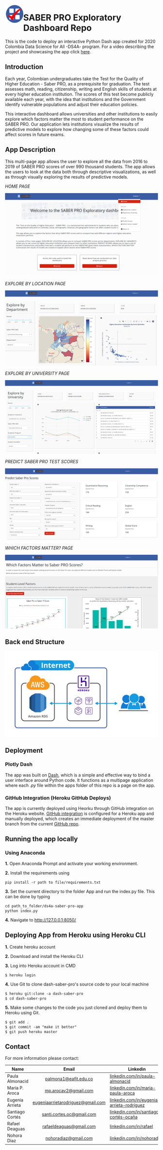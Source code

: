 <a href="url"><img src="/assets/logo.png" align="left" height="60" width="60" ></a>

# SABER PRO Exploratory Dashboard Repo 

This is the code to deploy an interactive Python Dash app created for 2020 Colombia Data Science for All -DS4A- program. For a video describing the project and showcasing the app click [here](https://www.youtube.com/watch?v=No72PBfOhSQ&ab_channel=MariaAroca). 


## Introduction

Each year, Colombian undergraduates take the Test for the Quality of Higher Education - Saber PRO, as a prerequisite for graduation. The test assesses math, reading, citizenship, writing and English skills of students at every higher education institution. The scores of this test become publicly available each year, with the idea that institutions and the Government identify vulnerable populations and adjust their education policies. 

This interactive dashboard allows universities and other institutions to easily explore which factors matter the most to student performance on the SABER PRO. Our application lets institutions visualize the results of predictive models to explore how changing some of these factors could affect scores in future exams.

## App Description

This multi-page app allows the user to explore all the data from 2016 to 2019 of SABER PRO scores of over 990 thousand students. The app allows the users to look at the data both through descriptive visualizations, as well as through visually exploring the results of predictive models. 

*HOME PAGE*  

![1 home page](/screenshots/FE_screenshot_1.PNG)

*EXPLORE BY LOCATION PAGE*  

![2 by_location page](/screenshots/FE_screenshot_2.PNG)


*EXPLORE BY UNIVERSITY PAGE*  

![3 by_university page](/screenshots/FE_screenshot_3.PNG)


*PREDICT SABER PRO TEST SCORES*  

![4 by_model1 page](/screenshots/FE_screenshot_4.PNG)

*WHICH FACTORS MATTER? PAGE*  

![4 by_model2 page](/screenshots/FE_screenshot_5.PNG)

## Back end Structure


![backend](/screenshots/architecture.png)

## Deployment

### Plotly Dash

The app was built on [Dash](https://plot.ly/dash), which is a simple and effective way to bind a user interface around Python code. It functions as a multipage application where each *.py* file within the apps folder of this repo is a page on the app. 

### GitHub Integration (Heroku GitHub Deploys)
The app is currently deployed using Heorku through GitHub integration on the Heroku website. [GitHub integration](https://devcenter.heroku.com/articles/github-integration) is configured for a Heroku app and manually deployed, which creates an immediate deployment of the master branch from the current [GitHub repo](https://github.com/DS4A-TEAM25/ds4a-saber-pro-app). 

## Running the app locally

### Using Anaconda

**1.** Open Anaconda Prompt and activate your working environment.

**2.** Install the requirements using 

```
pip install -r path to file/requirements.txt
```

**3.** Set the current directory to the folder App and run the index.py file. This can be done by typing

```
cd path_to_folder/ds4a-saber-pro-app
python index.py
```

**4.** Navigate to http://127.0.0.1:8050/

## Deploying App from Heroku using Heroku CLI

**1.** Create heroku account

**2.** Download and install the Heroku CLI

**3.** Log into Heroku account in CMD

```
$ heroku login
```

**4.** Use Git to clone dash-saber-pro's source code to your local machine

```
$ heroku git:clone -a dash-saber-pro
$ cd dash-saber-pro
```
**5.** Make some changes to the code you just cloned and deploy them to Heroku using Git.

```
$ git add .
$ git commit -am "make it better"
$ git push heroku master
```

## Contact

For more information please contact:  

| Name            |            Email                  | Linkedin                                       |
|-----------------|:---------------------------------:|------------------------------------------------|
| Paula Almonacid | palmona1@eafit.edu.co             | [linkedin.com/in/paula-almonacid](https://www.linkedin.com/in/paula-almonacid-802997100/) |
| Maria P. Aroca  | mp.arocav2@gmail.com              | [linkedin.com/in/maria-paula-aroca](https://www.linkedin.com/in/maria-paula-aroca-42a0a5166/)           |
| Eugenia Arrieta | eugeniaarrietarodriguez@gmail.com | [linkedin.com/in/eugenia-arrieta-rodríguez](https://www.linkedin.com/in/eugenia-arrieta-rodríguez-98797659/)  |
| Santiago Cortés | santi.cortes.oc@gmail.com         | [linkedin.com/in/santiago-cortés-ocaña](https://www.linkedin.com/in/santiago-cortés-ocaña-55122917a/)  |
| Rafael Deaguas  | rafaeldeaguas@gmail.com           | [linkedin.com/in/rafael](https://www.linkedin.com/in/rafael-d-8236b2136/)  |
| Nohora Diaz     | nohoradiaz@gmail.com              | [linkedin.com/in/nohoradiaz](https://www.linkedin.com/in/nohoradiaz/)  |
